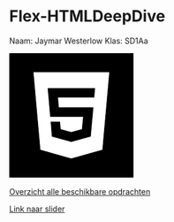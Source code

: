 # Flex-HTMLDeepDive
Naam:	Jaymar Westerlow
Klas:	SD1Aa

![](HTML5.png)

[Overzicht alle beschikbare opdrachten](https://hiddebraun-ma.github.io/SD-F1M2-HTML-Deep-Dive/)

[Link naar slider](http://32333@32333.hosts1.ma-cloud.nl/Flex-HTMLDeepDive/Les3-javascript/fotoslider.html)

